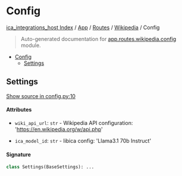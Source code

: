 # Config

[ica_integrations_host Index](../../../README.md#ica_integrations_host-index) / [App](../../index.md#app) / [Routes](../index.md#routes) / [Wikipedia](./index.md#wikipedia) / Config

> Auto-generated documentation for [app.routes.wikipedia.config](https://github.ibm.com/destiny/ica_integrations_host/blob/main/app/routes/wikipedia/config.py) module.

- [Config](#config)
  - [Settings](#settings)

## Settings

[Show source in config.py:10](https://github.ibm.com/destiny/ica_integrations_host/blob/main/app/routes/wikipedia/config.py#L10)

#### Attributes

- `wiki_api_url`: `str` - Wikipedia API configuration: 'https://en.wikipedia.org/w/api.php'

- `ica_model_id`: `str` - libica config: 'Llama3.1 70b Instruct'


#### Signature

```python
class Settings(BaseSettings): ...
```
